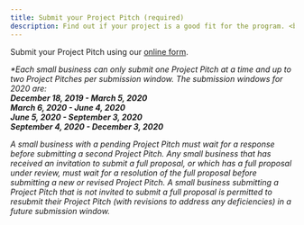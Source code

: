 ```yaml
---
title: Submit your Project Pitch (required)
description: Find out if your project is a good fit for the program. <br>Processing time&#58; Up to three weeks.
---
```

Submit your Project Pitch using our [online form](https://nsfgov.secure.force.com/sbir/).

<em>*Each small business can only submit one Project Pitch at a time and up to two Project Pitches per submission window. The submission windows for 2020 are:<br/>
**December 18, 2019 - March 5, 2020<br/>
March 6, 2020 - June 4, 2020<br/>
June 5, 2020 - September 3, 2020<br/> 
September 4, 2020 - December 3, 2020** 
  
A small business with a pending Project Pitch must wait for a response before submitting a second Project Pitch. Any small business that has received an invitation to submit a full proposal, or which has a full proposal under review, must wait for a resolution of the full proposal before submitting a new or revised Project Pitch. A small business submitting a Project Pitch that is not invited to submit a full proposal is permitted to resubmit their Project Pitch (with revisions to address any deficiencies) in a future submission window.</em>
